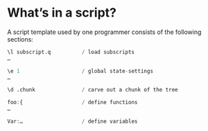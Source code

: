 What’s in a script?
===================


A script template used by one programmer consists of the following sections:

```q
\l subscript.q          / load subscripts
…

\e 1                    / global state-settings
…

\d .chunk               / carve out a chunk of the tree

foo:{                   / define functions
…

Var:…                   / define variables
```
